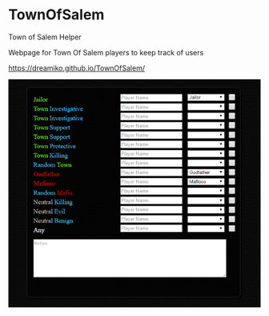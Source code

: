 # TownOfSalem
Town of Salem Helper

Webpage for Town Of Salem players to keep track of users
  
https://dreamiko.github.io/TownOfSalem/
  
![alt tag](ToS.png)
